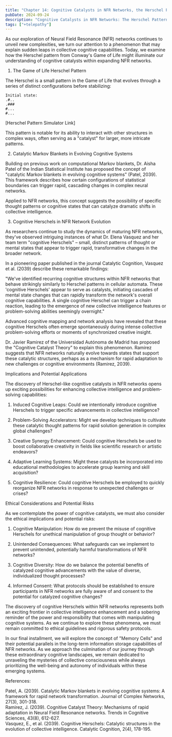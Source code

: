 ```yaml
---
title: "Chapter 14: Cognitive Catalysts in NFR Networks, the Herschel Pattern Paradigm"
pubDate: 2024-09-24
description: "Cognitive Catalysts in NFR Networks: The Herschel Pattern Paradigm"
tags: ["+telepathy"]
---
```


As our exploration of Neural Field Resonance (NFR) networks continues to unveil new complexities, we turn our attention to a phenomenon that may explain sudden leaps in collective cognitive capabilities. Today, we examine how the Herschel pattern from Conway's Game of Life might illuminate our understanding of cognitive catalysts within expanding NFR networks.

1. The Game of Life Herschel Pattern

The Herschel is a small pattern in the Game of Life that evolves through a series of distinct configurations before stabilizing:

```
Initial state:
.#..
.###
#...
#...
```

[Herschel Pattern Simulator Link]

This pattern is notable for its ability to interact with other structures in complex ways, often serving as a "catalyst" for larger, more intricate patterns.

2. Catalytic Markov Blankets in Evolving Cognitive Systems

Building on previous work on computational Markov blankets, Dr. Aisha Patel of the Indian Statistical Institute has proposed the concept of "catalytic Markov blankets in evolving cognitive systems" (Patel, 2039). This framework describes how certain configurations of statistical boundaries can trigger rapid, cascading changes in complex neural networks.

Applied to NFR networks, this concept suggests the possibility of specific thought patterns or cognitive states that can catalyze dramatic shifts in collective intelligence.

3. Cognitive Herschels in NFR Network Evolution

As researchers continue to study the dynamics of maturing NFR networks, they've observed intriguing instances of what Dr. Elena Vasquez and her team term "cognitive Herschels" – small, distinct patterns of thought or mental states that appear to trigger rapid, transformative changes in the broader network.

In a pioneering paper published in the journal Catalytic Cognition, Vasquez et al. (2039) describe these remarkable findings:

"We've identified recurring cognitive structures within NFR networks that behave strikingly similarly to Herschel patterns in cellular automata. These 'cognitive Herschels' appear to serve as catalysts, initiating cascades of mental state changes that can rapidly transform the network's overall cognitive capabilities. A single cognitive Herschel can trigger a chain reaction, leading to the emergence of new collective intelligence features or problem-solving abilities seemingly overnight."

Advanced cognitive mapping and network analysis have revealed that these cognitive Herschels often emerge spontaneously during intense collective problem-solving efforts or moments of synchronized creative insight.

Dr. Javier Ramirez of the Universidad Autónoma de Madrid has proposed the "Cognitive Catalyst Theory" to explain this phenomenon. Ramirez suggests that NFR networks naturally evolve towards states that support these catalytic structures, perhaps as a mechanism for rapid adaptation to new challenges or cognitive environments (Ramirez, 2039).

Implications and Potential Applications

The discovery of Herschel-like cognitive catalysts in NFR networks opens up exciting possibilities for enhancing collective intelligence and problem-solving capabilities:

1. Induced Cognitive Leaps: Could we intentionally introduce cognitive Herschels to trigger specific advancements in collective intelligence?

2. Problem-Solving Accelerators: Might we develop techniques to cultivate these catalytic thought patterns for rapid solution generation in complex global challenges?

3. Creative Synergy Enhancement: Could cognitive Herschels be used to boost collaborative creativity in fields like scientific research or artistic endeavors?

4. Adaptive Learning Systems: Might these catalysts be incorporated into educational methodologies to accelerate group learning and skill acquisition?

5. Cognitive Resilience: Could cognitive Herschels be employed to quickly reorganize NFR networks in response to unexpected challenges or crises?

Ethical Considerations and Potential Risks

As we contemplate the power of cognitive catalysts, we must also consider the ethical implications and potential risks:

1. Cognitive Manipulation: How do we prevent the misuse of cognitive Herschels for unethical manipulation of group thought or behavior?

2. Unintended Consequences: What safeguards can we implement to prevent unintended, potentially harmful transformations of NFR networks?

3. Cognitive Diversity: How do we balance the potential benefits of catalyzed cognitive advancements with the value of diverse, individualized thought processes?

4. Informed Consent: What protocols should be established to ensure participants in NFR networks are fully aware of and consent to the potential for catalyzed cognitive changes?

The discovery of cognitive Herschels within NFR networks represents both an exciting frontier in collective intelligence enhancement and a sobering reminder of the power and responsibility that comes with manipulating cognitive systems. As we continue to explore these phenomena, we must remain committed to ethical guidelines and rigorous safety protocols.

In our final installment, we will explore the concept of "Memory Cells" and their potential parallels in the long-term information storage capabilities of NFR networks. As we approach the culmination of our journey through these extraordinary cognitive landscapes, we remain dedicated to unraveling the mysteries of collective consciousness while always prioritizing the well-being and autonomy of individuals within these emerging systems.

References:

Patel, A. (2039). Catalytic Markov blankets in evolving cognitive systems: A framework for rapid network transformation. Journal of Complex Networks, 27(3), 301-318.  
Ramirez, J. (2039). Cognitive Catalyst Theory: Mechanisms of rapid adaptation in Neural Field Resonance networks. Trends in Cognitive Sciences, 43(8), 612-627.  
Vasquez, E., et al. (2039). Cognitive Herschels: Catalytic structures in the evolution of collective intelligence. Catalytic Cognition, 2(4), 178-195.